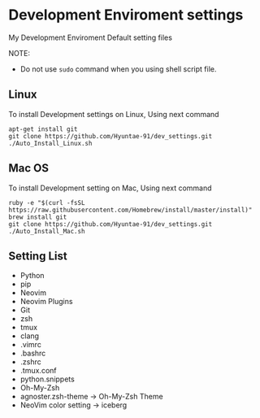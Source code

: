 # Development Enviroment settings
My Development Enviroment Default setting files

NOTE:
 - Do not use `sudo` command when you using shell script file.

## Linux
To install Development settings on Linux, Using next command
~~~
apt-get install git
git clone https://github.com/Hyuntae-91/dev_settings.git
./Auto_Install_Linux.sh
~~~

## Mac OS
To install Development setting on Mac, Using next command
~~~
ruby -e "$(curl -fsSL https://raw.githubusercontent.com/Homebrew/install/master/install)"
brew install git
git clone https://github.com/Hyuntae-91/dev_settings.git
./Auto_Install_Mac.sh
~~~


## Setting List
- Python
- pip
- Neovim
- Neovim Plugins
- Git
- zsh
- tmux
- clang
- .vimrc
- .bashrc
- .zshrc
- .tmux.conf
- python.snippets
- Oh-My-Zsh
- agnoster.zsh-theme -> Oh-My-Zsh Theme
- NeoVim color setting -> iceberg

